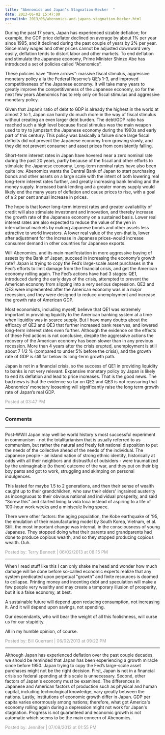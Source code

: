 ```yaml
---
title: "Abenomics and Japan’s Stagnation-Becker  "
date: 2013-06-02 15:47:00
permalink: 2013/06/abenomics-and-japans-stagnation-becker.html
---
```

During the past 17 years, Japan has experienced sizable
deflation; for example, the GDP price deflator declined on average by about 1%
per year since 1995, and it declined during the past couple of years by 2% per year.
Since many wages and other prices cannot be adjusted downward very easily,
deflation tends to distort labor and other markets. To end deflation and
stimulate the Japanese economy, Prime Minister Shinzo Abe has introduced a set
of policies called “Abenomics”.

These policies have “three arrows”: massive fiscal stimulus,
aggressive monetary policy a la the Federal Reserve’s QE’s 1-3, and improved
competitiveness of the Japanese economy. It will take many years to greatly
improve the competitiveness of the Japanese economy, so for the next few years Abenomics
has to rely only on fiscal stimulus and aggressive monetary policy.

Given that Japan’s ratio of debt to GDP is already the highest
in the world at almost 2 to 1, Japan can hardly do much more in the way of
fiscal stimulus without creating an even larger debt burden. The debt/GDP ratio
has reached such a high level because fiscal stimulus was the main weapon used
to try to jumpstart the Japanese economy during the 1990s and early part of
this century. This policy was basically a failure since large fiscal deficits did
not prevent the Japanese economy from growing slowly, and they did not prevent consumer
and asset prices from consistently falling.

Short-term interest rates in Japan have hovered near a zero nominal
rate during the past 20 years, partly because of the fiscal and other efforts
to stimulate the Japanese economy. Long-term nominal rates have also been quite
low. Abenomics wants the Central Bank of Japan to start purchasing bonds and
other assets on a large scale with the intent of both lowering real long-term
interest rates further, and greatly increasing bank lending and the money
supply. Increased bank lending and a greater money supply would likely end the
many years of deflation and cause prices to rise, with a goal of a 2 per cent
annual increase in prices.

The hope is that lower long-term interest rates and greater
availability of credit will also stimulate investment and innovation, and thereby increase the
growth rate of the Japanese economy on a sustained basis. Lower real interest
rates are also expected to reduce the value of the yen in international markets
by making Japanese bonds and other assets less attractive to world investors. A
lower real value of the yen-that is, lower after adjustment for the increase in
Japanese prices-would increase consumer demand in other countries for Japanese
exports.

Will Abenomics, and its main manifestation in more
aggressive buying of assets by the Bank of Japan, succeed in increasing the
economy’s growth rate? Japan is trying to copy the Fed’s large-scale asset
purchases in the Fed’s efforts to limit damage from the financial crisis, and
get the American economy rolling again. The Fed’s actions have had 3 stages:
QE1, introduced during the early days of the crisis, attempted to prevent the
American economy from slipping into a very serious depression. QE2 and QE3 were
implemented after the American economy was in a major recession, and they were
designed to reduce unemployment and increase the growth rate of American GDP.

Most economists, including myself, believe that QE1 was
extremely important in providing liquidity to the American banking system at a
time when liquidity was in scarce supply. But I have many doubts about the
efficacy of QE2 and QE3 that further increased bank reserves, and lowered long-term interest rates even further. Although the evidence on the
effects of these Fed actions is not conclusive, despite the aggressive actions
the recovery of the American economy has been slower than in any previous
recession. More than 4 years after the crisis erupted, unemployment is still
about 7 1/2 % (compared to under 5% before the crisis), and the growth rate of
GDP is still far below its long-term growth path.

Japan is not in a financial crisis, so the success of QE1 in
providing liquidity to banks is not very relevant. Expansive monetary policy by
Japan is likely to end its deflation and lead to price increases. That is the good
news. The bad news is that the evidence so far on QE2 and QE3 is not reassuring
that Abenomics’ monetary loosening will significantly raise the long term growth
rate of Japan’s real GDP.

<span style="color:#999">Posted at 03:47 PM</span>

<!-- more -->

---

### Comments

---

Post-WWII Japan may well be world history's most successful experiment in communism - not the totalitarianism that is usually referred to as communism, but rather the natural and freely felt national disposition to put the needs of the collective ahead of the needs of the individual.  The Japanese people - an island nation of strong ethnic identity, historically at odds with all their neighbors and distrustful of outsiders - were traumatized by the unimaginable (to them) outcome of the war, and they put on their big boy pants and got to work, struggling and skimping on personal indulgences.

This lasted for maybe 1.5 to 2 generations, and then their sense of wealth caught up to their grandchildren, who saw their elders' ingrained austerity as incongruous to their obvious national and individual prosperity, and said "Screw this" and started living la vida loca instead of aspiring to a life of 100-hour work weeks and a miniscule living space.

There were other factors: the aging population, the Kobe earthquake of '95, the emulation of their manufacturing model by South Korea, Vietnam, et al.  Still, the most important change was internal, in the consciousness of young Japanese.  They stopped doing what their parents and grandparents had done to produce copious wealth, and so they stopped producing copious wealth.  Duh.


<span style="color:#999">Posted by: Terry Bennett | 06/02/2013 at 08:15 PM</span>

---

When I read stuff like this I can only shake me head and wonder how much damage will be done before so-called economic experts realize that any system predicated upon perpetual "growth" and finite resources is doomed to collapse.  Printing money and incenting debt and speculation will make a few people very wealthy and may create a temporary illusion of prosperity, but it is a false economy, at best.  

A sustainable future will depend upon reducing consumption, not increasing it.  And it will depend upon savings, not spending. 

Our descendants, who will bear the weight of all this foolishness, will curse us for our stupidity.

All in my humble opinion, of course. 

<span style="color:#999">Posted by: Bill Guerrant | 06/02/2013 at 09:22 PM</span>

---

Although Japan has experienced deflation over the past couple decades, we should be reminded that Japan has been experiencing a growth miracle since before 1950.
Japan trying to copy the Fed’s large-scale asset purchases might not be the right decision. First, Japan is not in a financial crisis so federal spending at this scale is unnecessary. Second, other factors of Japan's economy must be examined. The differences in Japanese and American factors of production such as physical and human capital, including technological knowledge, vary greatly between the nations. Lastly, institutions of economic growth differ in Japan. GDP per capita varies enormously among nations; therefore, what got America's economy rolling again during a depression might not work for Japan's stagnation.
Progress is not guaranteed and economic growth is not automatic which seems to be the main concern of Abenomics.


<span style="color:#999">Posted by: Jennifer | 07/08/2013 at 01:55 PM</span>